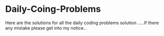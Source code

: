 # Daily-Coing-Problems
Here are the solutions for all the daily coding problems solution .....If there any mistake please get into my notice..
